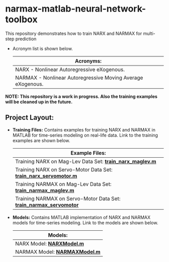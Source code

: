 # narmax-matlab-neural-network-toolbox

This repository demonstrates how to train NARX and NARMAX for multi-step prediction

* Acronym list is shown below.

    | Acronyms: |
    | ------------ |
    | NARX   - Nonlinear Autoregressive eXogenous. |
    | NARMAX - Nonlinear Autoregressive Moving Average eXogenous. |

**NOTE: This repository is a work in progress. Also the training examples will be cleaned up in the future.**

## Project Layout:
* **Training Files:**
Contains examples for training NARX and NARMAX in MATLAB for time-series modeling on real-life data. Link to the training examples are shown below.

    | Example Files: | 
    | ------------- |
    | Training NARX on Mag-Lev Data Set: [**train_narx_maglev.m**](https://github.com/joekelley120/narmax-matlab-neural-network-toolbox/blob/master/train_narx_maglev.m) |
    | Training NARX on Servo-Motor Data Set: [**train_narx_servomotor.m**](https://github.com/joekelley120/narmax-matlab-neural-network-toolbox/blob/master/train_narx_servomotor.m) |
    | Training NARMAX on Mag-Lev Data Set: [**train_narmax_maglev.m**](https://github.com/joekelley120/narmax-matlab-neural-network-toolbox/blob/master/train_narmax_maglev.m) |
    | Training NARMAX on Servo-Motor Data Set: [**train_narmax_servomotor**](https://github.com/joekelley120/narmax-matlab-neural-network-toolbox/blob/master/train_narx_servomotor.m) |

* **Models:**
Contains MATLAB implementation of NARX and NARMAX models for time-series modeling. Link to the models are shown below.

    | Models: |
    | ------------ |
    | NARX Model: [**NARXModel.m**](https://github.com/joekelley120/narmax-matlab-neural-network-toolbox/blob/master/NARXmodel.m) |
    | NARMAX Model: [**NARMAXModel.m**](https://github.com/joekelley120/narmax-matlab-neural-network-toolbox/blob/master/NARMAXmodel.m) |
